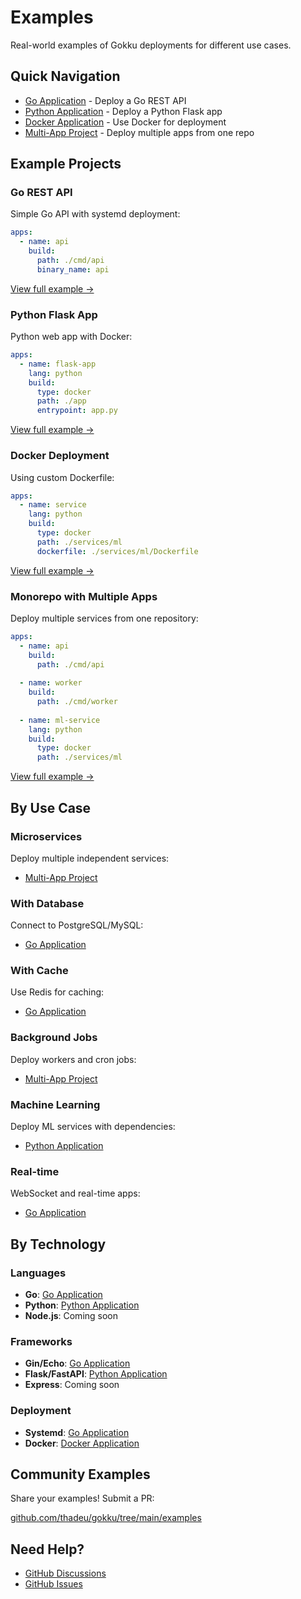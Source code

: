# Examples

Real-world examples of Gokku deployments for different use cases.

## Quick Navigation

- [Go Application](/examples/go-app) - Deploy a Go REST API
- [Python Application](/examples/python-app) - Deploy a Python Flask app
- [Docker Application](/examples/docker-app) - Use Docker for deployment
- [Multi-App Project](/examples/multi-app) - Deploy multiple apps from one repo

## Example Projects

### Go REST API

Simple Go API with systemd deployment:

```yaml
apps:
  - name: api
    build:
      path: ./cmd/api
      binary_name: api
```

[View full example →](/examples/go-app)

### Python Flask App

Python web app with Docker:

```yaml
apps:
  - name: flask-app
    lang: python
    build:
      type: docker
      path: ./app
      entrypoint: app.py
```

[View full example →](/examples/python-app)

### Docker Deployment

Using custom Dockerfile:

```yaml
apps:
  - name: service
    lang: python
    build:
      type: docker
      path: ./services/ml
      dockerfile: ./services/ml/Dockerfile
```

[View full example →](/examples/docker-app)

### Monorepo with Multiple Apps

Deploy multiple services from one repository:

```yaml
apps:
  - name: api
    build:
      path: ./cmd/api
  
  - name: worker
    build:
      path: ./cmd/worker
  
  - name: ml-service
    lang: python
    build:
      type: docker
      path: ./services/ml
```

[View full example →](/examples/multi-app)

## By Use Case

### Microservices

Deploy multiple independent services:
- [Multi-App Project](/examples/multi-app)

### With Database

Connect to PostgreSQL/MySQL:
- [Go Application](/examples/go-app#with-database)

### With Cache

Use Redis for caching:
- [Go Application](/examples/go-app#with-redis)

### Background Jobs

Deploy workers and cron jobs:
- [Multi-App Project](/examples/multi-app#background-workers)

### Machine Learning

Deploy ML services with dependencies:
- [Python Application](/examples/python-app#machine-learning)

### Real-time

WebSocket and real-time apps:
- [Go Application](/examples/go-app#websockets)

## By Technology

### Languages

- **Go**: [Go Application](/examples/go-app)
- **Python**: [Python Application](/examples/python-app)
- **Node.js**: Coming soon

### Frameworks

- **Gin/Echo**: [Go Application](/examples/go-app)
- **Flask/FastAPI**: [Python Application](/examples/python-app)
- **Express**: Coming soon

### Deployment

- **Systemd**: [Go Application](/examples/go-app)
- **Docker**: [Docker Application](/examples/docker-app)

## Community Examples

Share your examples! Submit a PR:

[github.com/thadeu/gokku/tree/main/examples](https://github.com/thadeu/gokku/tree/main/examples)

## Need Help?

- [GitHub Discussions](https://github.com/thadeu/gokku/discussions)
- [GitHub Issues](https://github.com/thadeu/gokku/issues)

